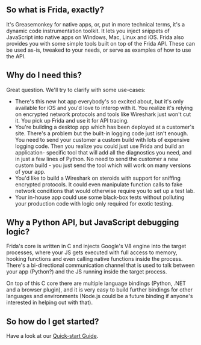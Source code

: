 ## So what is Frida, exactly?

It's Greasemonkey for native apps, or, put in more technical terms, it's a
dynamic code instrumentation toolkit. It lets you inject snippets of JavaScript
into native apps on Windows, Mac, Linux and iOS. Frida also provides you with
some simple tools built on top of the Frida API. These can be used as-is,
tweaked to your needs, or serve as examples of how to use the API.

## Why do I need this?

Great question. We'll try to clarify with some use-cases:

- There's this new hot app everybody's so excited about, but it's only
  available for iOS and you'd love to interop with it. You realize it's
  relying on encrypted network protocols and tools like Wireshark just
  won't cut it. You pick up Frida and use it for API tracing.
- You're building a desktop app which has been deployed at a customer's site.
  There's a problem but the built-in logging code just isn't enough. You
  need to send your customer a custom build with lots of expensive logging
  code. Then you realize you could just use Frida and build an application-
  specific tool that will add all the diagnostics you need, and in just a
  few lines of Python. No need to send the customer a new custom build - you
  just send the tool which will work on many versions of your app.
- You'd like to build a Wireshark on steroids with support for sniffing
  encrypted protocols. It could even manipulate function calls to fake network
  conditions that would otherwise require you to set up a test lab.
- Your in-house app could use some black-box tests without polluting your
  production code with logic only required for exotic testing.

## Why a Python API, but JavaScript debugging logic?

Frida's core is written in C and injects Google's V8 engine into the target
processes, where your JS gets executed with full access to memory, hooking
functions and even calling native functions inside the process. There's a
bi-directional communication channel that is used to talk between your
app (Python?) and the JS running inside the target process.

On top of this C core there are multiple language bindings (Python, .NET
and a browser plugin), and it is very easy to build further bindings for
other languages and environments (Node.js could be a future binding if
anyone's interested in helping out with that).

## So how do I get started?

Have a look at our [Quick-start Guide](http://www.frida.re/docs/quickstart/).

